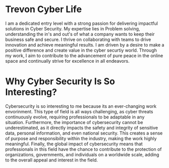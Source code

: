 # Trevon Cyber Life
I am a dedicated entry level with a strong passion for delivering impactful solutions in Cyber Security. My expertise lies in Problem solving, understanding the in's and out's of what a company wants to keep their business safe and secure. I thrive on collaborating with teams to drive innovation and achieve meaningful results. I am driven by a desire to make a positive difference and create value in the cyber securtiy world. Through my work, I aim to contribute to the advancement of pure peace in the online space and continually strive for excellence in all endeavors.
# Why Cyber Security Is So Interesting?
Cybersecurity is so interesting to me because its an ever-changing work envorinment. This type of field is all ways challenging, as cyber threats continuously evolve, requiring professionals to be adaptable in any situation. Furthermore, the importance of cybersecurity cannot be underestimated, as it directly impacts the safety and integrity of sensitive data, personal information, and even national security. This creates a sense of purpose and responsibility within the industry, making the work highly meaningful. Finally, the global impact of cybersecurity means that professionals in this field have the chance to contribute to the protection of organizations, governments, and individuals on a worldwide scale, adding to the overall appeal and interest in the field.
